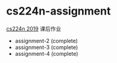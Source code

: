 # cs224n-assignment
[cs224n 2019](http://web.stanford.edu/class/cs224n/) 课后作业
* assignment-2 (complete)
* assignment-3 (complete)
* assignment-4 (complete)
